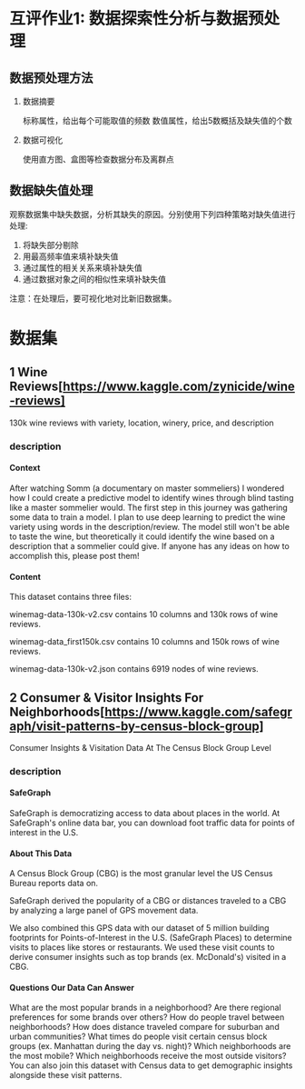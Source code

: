 # 互评作业1: 数据探索性分析与数据预处理
## 数据预处理方法
1. 数据摘要

    标称属性，给出每个可能取值的频数
    数值属性，给出5数概括及缺失值的个数
2. 数据可视化

    使用直方图、盒图等检查数据分布及离群点

## 数据缺失值处理
观察数据集中缺失数据，分析其缺失的原因。分别使用下列四种策略对缺失值进行处理:
1. 将缺失部分剔除
2. 用最高频率值来填补缺失值
3. 通过属性的相关关系来填补缺失值
4. 通过数据对象之间的相似性来填补缺失值

注意：在处理后，要可视化地对比新旧数据集。

# 数据集
## 1 Wine Reviews[https://www.kaggle.com/zynicide/wine-reviews]
130k wine reviews with variety, location, winery, price, and description
### description
#### Context
After watching Somm (a documentary on master sommeliers) I wondered how I could create a predictive model to identify wines through blind tasting like a master sommelier would. The first step in this journey was gathering some data to train a model. I plan to use deep learning to predict the wine variety using words in the description/review. The model still won't be able to taste the wine, but theoretically it could identify the wine based on a description that a sommelier could give. If anyone has any ideas on how to accomplish this, please post them!

#### Content
This dataset contains three files:

winemag-data-130k-v2.csv contains 10 columns and 130k rows of wine reviews.

winemag-data_first150k.csv contains 10 columns and 150k rows of wine reviews.

winemag-data-130k-v2.json contains 6919 nodes of wine reviews.

## 2 Consumer & Visitor Insights For Neighborhoods[https://www.kaggle.com/safegraph/visit-patterns-by-census-block-group]
Consumer Insights & Visitation Data At The Census Block Group Level
### description
#### SafeGraph
SafeGraph is democratizing access to data about places in the world. At SafeGraph's online data bar, you can download foot traffic data for points of interest in the U.S.

#### About This Data
A Census Block Group (CBG) is the most granular level the US Census Bureau reports data on.

SafeGraph derived the popularity of a CBG or distances traveled to a CBG by analyzing a large panel of GPS movement data.

We also combined this GPS data with our dataset of 5 million building footprints for Points-of-Interest in the U.S. (SafeGraph Places) to determine visits to places like stores or restaurants. We used these visit counts to derive consumer insights such as top brands (ex. McDonald's) visited in a CBG.

#### Questions Our Data Can Answer
What are the most popular brands in a neighborhood? Are there regional preferences for some brands over others?
How do people travel between neighborhoods? How does distance traveled compare for suburban and urban communities?
What times do people visit certain census block groups (ex. Manhattan during the day vs. night)?
Which neighborhoods are the most mobile? Which neighborhoods receive the most outside visitors?
You can also join this dataset with Census data to get demographic insights alongside these visit patterns.
